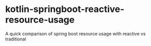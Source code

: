 # kotlin-springboot-reactive-resource-usage

A quick comparison of spring boot resource usage with reactive vs traditional
